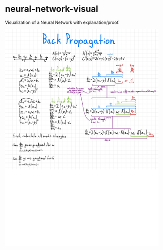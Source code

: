 # neural-network-visual
Visualization of a Neural Network with explanation/proof.

![](https://github.com/alexdalat/neural-network-visual/blob/main/Neural%20Networks-2.png?raw=true)
